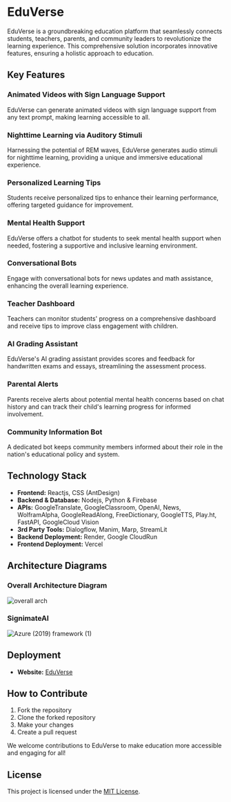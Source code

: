 # EduVerse

EduVerse is a groundbreaking education platform that seamlessly connects students, teachers, parents, and community leaders to revolutionize the learning experience. This comprehensive solution incorporates innovative features, ensuring a holistic approach to education.

## Key Features

### Animated Videos with Sign Language Support
EduVerse can generate animated videos with sign language support from any text prompt, making learning accessible to all.

### Nighttime Learning via Auditory Stimuli
Harnessing the potential of REM waves, EduVerse generates audio stimuli for nighttime learning, providing a unique and immersive educational experience.

### Personalized Learning Tips
Students receive personalized tips to enhance their learning performance, offering targeted guidance for improvement.

### Mental Health Support
EduVerse offers a chatbot for students to seek mental health support when needed, fostering a supportive and inclusive learning environment.

### Conversational Bots
Engage with conversational bots for news updates and math assistance, enhancing the overall learning experience.

### Teacher Dashboard
Teachers can monitor students' progress on a comprehensive dashboard and receive tips to improve class engagement with children.

### AI Grading Assistant
EduVerse's AI grading assistant provides scores and feedback for handwritten exams and essays, streamlining the assessment process.

### Parental Alerts
Parents receive alerts about potential mental health concerns based on chat history and can track their child's learning progress for informed involvement.

### Community Information Bot
A dedicated bot keeps community members informed about their role in the nation's educational policy and system.

## Technology Stack

- **Frontend:** Reactjs, CSS (AntDesign)
- **Backend & Database:** Nodejs, Python & Firebase
- **APIs:** GoogleTranslate, GoogleClassroom, OpenAI, News, WolframAlpha, GoogleReadAlong, FreeDictionary, GoogleTTS, Play.ht, FastAPI, GoogleCloud Vision
- **3rd Party Tools:** Dialogflow, Manim, Marp, StreamLit
- **Backend Deployment:** Render, Google CloudRun
- **Frontend Deployment:** Vercel

## Architecture Diagrams
### Overall Architecture Diagram
![overall arch](https://github.com/Manan-jn/EduVerse/assets/72336990/2e0fe0fd-6b29-4425-b785-4e7ec961e317)

### SignimateAI
![Azure (2019) framework (1)](https://github.com/Manan-jn/EduVerse/assets/72336990/c30f0773-4c2e-461f-9626-e3e11a50d0e9)


## Deployment

- **Website:** [EduVerse](https://edu-verse-nine.vercel.app)

## How to Contribute

1. Fork the repository
2. Clone the forked repository
3. Make your changes
4. Create a pull request

We welcome contributions to EduVerse to make education more accessible and engaging for all!

## License

This project is licensed under the [MIT License](LICENSE).
